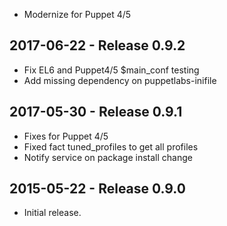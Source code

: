 - Modernize for Puppet 4/5

## 2017-06-22 - Release 0.9.2

- Fix EL6 and Puppet4/5 $main_conf testing
- Add missing dependency on puppetlabs-inifile

## 2017-05-30 - Release 0.9.1

- Fixes for Puppet 4/5
- Fixed fact tuned_profiles to get all profiles
- Notify service on package install change

## 2015-05-22 - Release 0.9.0

- Initial release.
